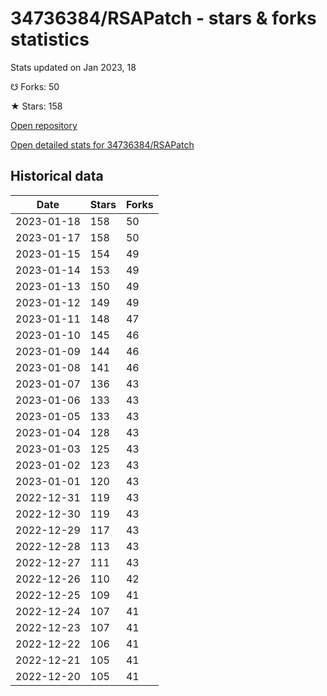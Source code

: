 # 34736384/RSAPatch - stars & forks statistics

Stats updated on Jan 2023, 18

☋ Forks: 50

★ Stars: 158

[Open repository](https://github.com/34736384/RSAPatch)

[Open detailed stats for 34736384/RSAPatch](https://reviewgithub.com/rep/34736384/RSAPatch)

## Historical data
| Date | Stars | Forks |
|------|-------|-------|
| 2023-01-18 | 158 | 50 | 
| 2023-01-17 | 158 | 50 | 
| 2023-01-15 | 154 | 49 | 
| 2023-01-14 | 153 | 49 | 
| 2023-01-13 | 150 | 49 | 
| 2023-01-12 | 149 | 49 | 
| 2023-01-11 | 148 | 47 | 
| 2023-01-10 | 145 | 46 | 
| 2023-01-09 | 144 | 46 | 
| 2023-01-08 | 141 | 46 | 
| 2023-01-07 | 136 | 43 | 
| 2023-01-06 | 133 | 43 | 
| 2023-01-05 | 133 | 43 | 
| 2023-01-04 | 128 | 43 | 
| 2023-01-03 | 125 | 43 | 
| 2023-01-02 | 123 | 43 | 
| 2023-01-01 | 120 | 43 | 
| 2022-12-31 | 119 | 43 | 
| 2022-12-30 | 119 | 43 | 
| 2022-12-29 | 117 | 43 | 
| 2022-12-28 | 113 | 43 | 
| 2022-12-27 | 111 | 43 | 
| 2022-12-26 | 110 | 42 | 
| 2022-12-25 | 109 | 41 | 
| 2022-12-24 | 107 | 41 | 
| 2022-12-23 | 107 | 41 | 
| 2022-12-22 | 106 | 41 | 
| 2022-12-21 | 105 | 41 | 
| 2022-12-20 | 105 | 41 | 

